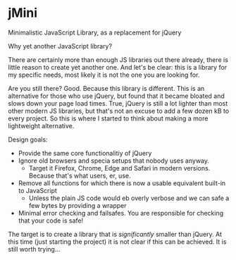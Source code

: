 # jMini
Minimalistic JavaScript Library, as a replacement for jQuery

Why yet another JavaScript library?

There are certainly more than enough JS libraries out there already, there is little reason to create yet another one. 
And let's be clear: this is a library for my specific needs, most likely it is not the one you are looking for.

Are you still there? Good. Because this library is different. This is an alternative for those who use jQuery, but found that it became bloated and slows down your page load times. True, jQuery is still a lot lighter than most other modern JS libraries, but that's not an excuse to add a few dozen kB to every project. So this is where I started to think about making a more lightweight alternative.

Design goals:
  * Provide the same core functionalitiy of jQuery
  * Ignore old browsers and specia setups that nobody uses anyway.
    * Target it Firefox, Chrome, Edge and Safari in modern versions. Because that's what users, er, use.
  * Remove all functions for which there is now a usable equivalent built-in to JavaScript
    * Unless the plain JS code would eb overly verbose and we can safe a few bytes by providing a wrapper
  * Minimal error checking and failsafes. You are responsible for checking that your code is safe!

The target is to create a library that is *significantly* smaller than jQuery. At this time (just starting the project) it is not clear if this can be achieved. It is still worth trying...
